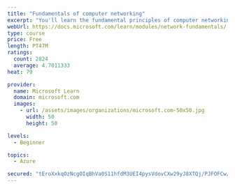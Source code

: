 ```yaml
---
title: "Fundamentals of computer networking"
excerpt: "You'll learn the fundamental principles of computer networking to prepare you for the Azure admin and developer learning paths."
webUrl: https://docs.microsoft.com/learn/modules/network-fundamentals/
type: course
price: Free
length: PT47M
ratings:
  count: 2824
  average: 4.7011333
heat: 79

provider:
  name: Microsoft Learn
  domain: microsoft.com
  images:
    - url: /assets/images/organizations/microsoft.com-50x50.jpg
      width: 50
      height: 50

levels:
  - Beginner

topics:
  - Azure

secured: "tEroXxkqOzNcgOIqBhVa0S11hfdM3UEI4pysVdovCXw29yJ8XTQj/PJFOFCw/51NBXQBKugpRhYlZ/CnyIRAyHGeJrkqm2myXtRGvAOynM8r2Dop3mQpYVaMDqqjSbffpRsMsCCwg5dfQkBI2CRkqukO7LTwrrxKBcZigmibuSkZvBCnNF60oynt8EEt8vrO2BVQ2HyKL23AuVrQeldE9TNClrQShNBTv2Pk3TAAQx/DGiwXA6ZFHRCiA074bzfY7RIz5NybE+fdZ/LPTMKMga/f9zDQFfKSBZGkNOZcBY539x6B5xbXh8vv9z4cHPOMzdYcfANVUwC2nQ7tYeYZ18yJhGdGQdrjapJeVHmAny4L1D/NEV7EPbU2j3boKXFPhwYq7z/NWbcjdcc5soIDeGHfHMl0Dy4F99vEhiPcbnY=;IpEsJtbz0aqpjuy/Kci1Pw=="
---
```


